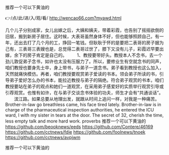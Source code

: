 
推荐一个可以下黄油的




👉/点/此/进/入/观/看/ http://wencao66.com?myawd.html




几个儿子分别成家，女儿出嫁之后，大姨和姨夫，带着彩霞，也告别了摇摇欲倒的旧居，搬到新房子居住。这时候，大表哥虽然身体不好，但也能够照顾自己，有一年，还出去打了几个月的工，挣回一笔钱。但耿耿于怀的是要把二表哥的房子据为己有，三表哥三表嫂也是，总觉得二表哥过世了，膝下又没有儿子，彩霞迟早要出嫁，余下的房子肯定是自己的。
　　1、教授要带好头。教授本人不念书，去一个劲儿敦促弟子念书，如许也太没有压服力了。所以，要修业生有空就念书的同声，咱们教授也要身先士卒，身上带书，与弟子一道念书。弟子看到教授也这么加入，天然就痛快模仿。再者，咱们教授要观赏弟子爱读的书本。领会弟子所读的书，引导弟子爱好怎么办的书本，能拉近教授与弟子的隔绝。符合弟子观赏的书本，咱们教授要站在弟子的观点和她们一道观赏，在采用弟子感爱好的实质举行观赏引导或引荐观赏。也惟有如许，在与弟子交谈念书体验的功夫，师生才会有“共通谈话”。
　　滨江路。如果总要从地理出发，就跟从时间上追问一样，对我是一种痛苦。
Brother-in-law go breathless came, his face tired lately.
Brother-in-law is in charge of the pharmaceutical inspection authorities, he entered the lCU ward, I with my sister in tears at the door.
The secret of 32, cherish the time, less empty talk and more hard work.
proverbs
推荐一个可以下黄油的 https://github.com/beooknews/eeds
https://github.com/Contere/46169
https://github.com/cctnews/fdie
https://github.com/foolnews/tnoek
https://github.com/cctnews/avpjwm





推荐一个可以下黄油的

